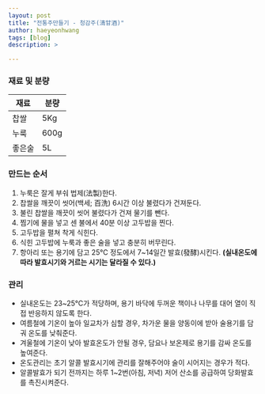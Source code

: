 ```yaml
---
layout: post
title: "전통주만들기 - 청감주(淸甘酒)"
author: haeyeonhwang
tags: [blog]
description: >

---
```


### 재료 및 분량
재료 | 분량 
---|--- 
찹쌀 | 5Kg 
누룩 | 600g 
좋은술 | 5L 

### 만드는 순서
1. 누룩은 잘게 부숴 법제(法製)한다.
2. 찹쌀을 깨끗이 씻어(백세; 百洗) 6시간 이상 불렸다가 건져둔다.
3. 불린 찹쌀을 깨끗이 씻어 불렸다가 건져 물기를 뺀다.
4. 찜기에 물을 넣고 센 불에서 40분 이상 고두밥을 찐다.
5. 고두밥을 펼쳐 착게 식힌다.
6. 식힌 고두밥에 누룩과 좋은 술을 넣고 충분히 버무린다.
7. 항아리 또는 용기에 담고 25°C 정도에서 7~14일간 발효(發酵)시킨다.
**(실내온도에 따라 발효시기와 거르는 시기는 달라질 수 있다.)**

### 관리
* 실내온도는 23~25°C가 적당하며, 용기 바닥에 두꺼운 책이나 나무를 대어 열이 직접 반응하지 않도록 한다.
* 여름철에 기온이 높아 일교차가 심할 경우, 차가운 물을 양동이에 받아 술용기를 담궈 온도를 낮춰준다.
* 겨울철에 기온이 낮아 발효온도가 안될 경우, 담요나 보온제로 용기를 감싸 온도를 높여준다.
* 온도관리는 초기 알콜 발효시기에 관리를 잘해주어야 술이 시어지는 경우가 적다.
* 알콜발효가 되기 전까지는 하루 1~2번(아침, 저녁) 저어 산소를 공급하여 당화발효를 촉진시켜준다.